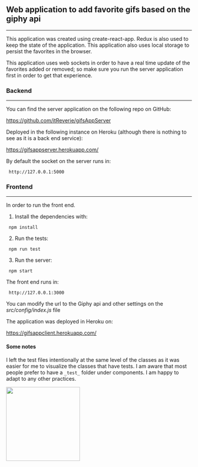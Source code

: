 ## Web application to add favorite gifs based on the giphy api
***

This application was created using create-react-app. 
Redux is also used to keep the state of the application.
This application also uses local storage to persist the favorites in the browser.

This application uses web sockets in order to have a real time update of the favorites added or removed; so make sure you run the server application first in order to get that experience.


### Backend
***

 You can find the server application on the following repo on GitHub:

<a href="https://github.com/itReverie/gifsAppServer" target="_blank">https://github.com/itReverie/gifsAppServer</a>

Deployed in the following instance on Heroku (although there is nothing to see as it is a back end service):

<a href="https://gifsappserver.herokuapp.com/" target="_blank">https://gifsappserver.herokuapp.com/</a>


By default the socket on the server runs in: 
```
 http://127.0.0.1:5000
```


### Frontend
***


In order to run the front end.

1. Install the dependencies with:
```
 npm install
```

2. Run the tests:
```
 npm run test
```

3. Run the server:
```
 npm start
```

The front end runs in:
```
 http://127.0.0.1:3000
```

You can modify the url to the Giphy api and other settings on the *src/config/index.js* file


The application was deployed in Heroku on:

<a href="https://gifsappclient.herokuapp.com/" target="_blank">https://gifsappclient.herokuapp.com/</a>


#### Some notes

I left the test files intentionally at the same level of the classes as it was easier for me to visualize the classes that have tests. I am aware that most people prefer to have a ```_test_``` folder under components. I am happy to adapt to any other practices.

<img src="https://www.itreverie.com/githubimages/itR-react-gifsAppClient.gif" width="200px">